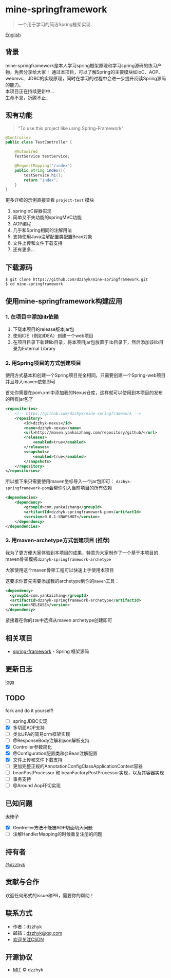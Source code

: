 # mine-springframework

> 一个用于学习的简洁Spring框架实现

[English](./README.md)

## 背景

mine-springframework是本人学习spring框架原理和学习spring源码的练习产物，免费分享给大家！
通过本项目，可以了解Spring的主要模块如IoC、AOP、webmvc、JDBC的实现原理，同时在学习的过程中会进一步提升阅读Spring源码的能力。  
本项目正在持续更新中...  
生命不息，折腾不止...

## 现有功能

> "To use this project like using Spring-Framework"

```java
@Controller
public class TestController {

    @Autowired
    TestService testService;

    @RequestMapping("/index")
    public String index(){
        testService.hi();
        return "index";
    }
}
```

更多详细的示例直接查看 `project-test` 模块

1. springIoC容器实现
2. 简单又不失功能的springMVC功能
3. AOP编程
4. 几乎和Spring相同的注解用法
5. 支持使用Java注解配置类配置Bean对象
6. 文件上传和文件下载支持
7. 还有更多...

## 下载源码

```shell script
$ git clone https://github.com/dzzhyk/mine-springframework.git
$ cd mine-springframework
```

## 使用mine-springframework构建应用

### 1. 在项目中添加lib依赖

1. 下载本项目的release版本jar包
2. 使用IDE（例如IDEA）创建一个web项目
3. 在项目目录下新建lib目录，将本项目jar包放置于lib目录下，然后添加该lib目录为External Library

### 2. 用Spring项目的方式创建项目

使用方式基本和创建一个Spring项目完全相同，只需要创建一个Spring-web项目并且导入maven依赖即可

首先你需要在pom.xml中添加我的Nexus仓库，这样就可以使用到本项目的发布的所有jar包了

```xml
<repositories>
    <!-- https://github.com/dzzhyk/mine-springframework -->
    <repository>
        <id>dzzhyk-nexus</id>
        <name>dzzhyk-nexus</name>
        <url>http://maven.yankaizhang.com/repository/github/</url>
        <releases>
            <enabled>true</enabled>
        </releases>
        <snapshots>
            <enabled>true</enabled>
        </snapshots>
    </repository>
</repositories>
```

所以接下来只需要使用maven坐标导入一个jar包即可：
`dzzhyk-springframework-pom`会帮你引入当前项目的所有依赖

```xml
<dependencies>
    <dependency>
        <groupId>com.yankaizhang</groupId>
        <artifactId>dzzhyk-springframework-pom</artifactId>
        <version>0.0.1-SNAPSHOT</version>
    </dependency>
</dependencies>
```


### 3. 用maven-archetype方式创建项目 (推荐)

我为了更方便大家体验到本项目的成果，特意为大家制作了一个基于本项目的maven骨架模板`dzzhyk-springframework-archetype`

大家使用这个maven骨架工程可以快速上手使用本项目

这要求你首先需要添加我的archetype到你的`maven`工具：

```xml
<dependency>
  <groupId>com.yankaizhang</groupId>
  <artifactId>dzzhyk-springframework-archetype</artifactId>
  <version>RELEASE</version>
</dependency>
```

紧接着在你的`IDE`中选择从maven archetype创建即可

## 相关项目

- [spring-framework](https://github.com/spring-projects/spring-framework) - Spring 框架源码

## 更新日志
[logs](./UPDATE.md)

## TODO
fork and do it yourself!

- [ ] springJDBC实现
- [x] 多切面AOP支持
- [ ] 类似JPA的简易orm框架实现
- [ ] @ResponseBody注解和json解析支持
- [x] Controller参数简化
- [x] @Configuration配置类和@Bean注解配置
- [x] 文件上传和文件下载支持
- [ ] 更加完整正规的AnnotationConfigClassApplicationContext容器
- [ ] beanPostProcessor 和 beanFactoryPostProcessor实现，以及其容器实现
- [ ] 事务支持
- [ ] @Around Aop环切实现

## 已知问题
~~太惨了~~
- [x] ~~Controller方法不能被AOP切面切入问题~~
- [ ] 注解HandlerMapping的时候重复注册的问题

## 持有者

[@dzzhyk](https://github.com/dzzhyk)

## 贡献与合作

欢迎任何形式的issue和PR，需要你的帮助！

## 联系方式

- 作者：dzzhyk
- 邮箱：dzzhyk@qq.com
- [欢迎关注CSDN](https://dzzhyk.blog.csdn.net/)

## 开源协议

- [MIT](./LICENSE) © dzzhyk